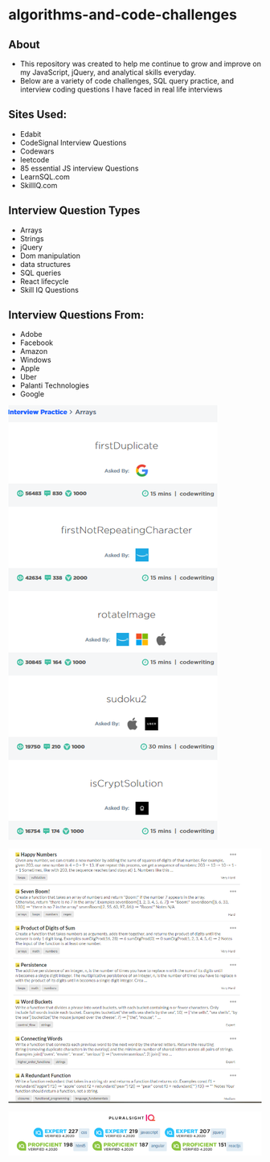 # algorithms-and-code-challenges

## About
- This repository was created to help me continue to grow and improve on my JavaScript, jQuery, and analytical skills everyday.
- Below are a variety of code challenges, SQL query practice, and interview coding questions I have faced in real life interviews


## Sites Used:
- Edabit
- CodeSignal Interview Questions
- Codewars
- leetcode
- 85 essential JS interview Questions
- LearnSQL.com
- SkillIQ.com

## Interview Question Types
- Arrays
- Strings
- jQuery
- Dom manipulation
- data structures
- SQL queries
- React lifecycle
- Skill IQ Questions

## Interview Questions From:
- Adobe
- Facebook
- Amazon
- Windows
- Apple
- Uber
- Palanti Technologies
- Google


![CodeSignal Sources](Capture.PNG)

![Edabit Sources](edabit.PNG)

![Skill Assessments](picture2.PNG)
